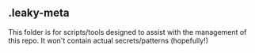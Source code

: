 ## .leaky-meta
This folder is for scripts/tools designed to assist with the management of this repo. It won't contain actual secrets/patterns (hopefully!)